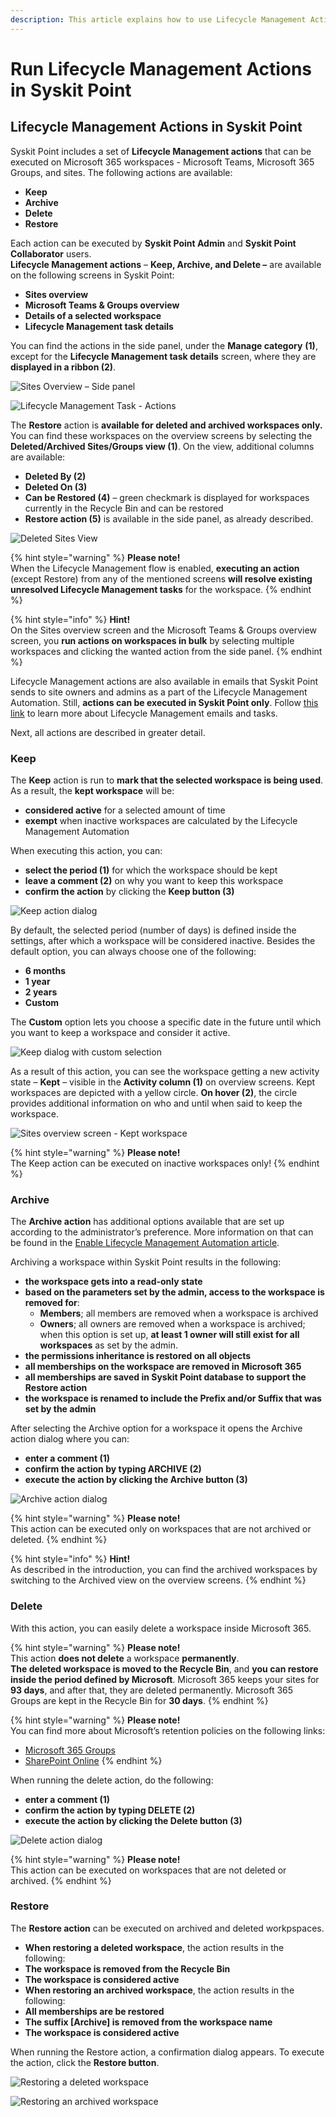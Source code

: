 ```yaml
---
description: This article explains how to use Lifecycle Management Actions in Syskit Point.
---
```


# Run Lifecycle Management Actions in Syskit Point

## Lifecycle Management Actions in Syskit Point

Syskit Point includes a set of **Lifecycle Management actions** that can be executed on Microsoft 365 workspaces - Microsoft Teams, Microsoft 365 Groups, and sites. The following actions are available:

* **Keep**
* **Archive**
* **Delete**
* **Restore**

Each action can be executed by **Syskit Point Admin** and **Syskit Point Collaborator** users.  
**Lifecycle Management actions** – **Keep, Archive, and Delete –** are available on the following screens in Syskit Point:

* **Sites overview**
* **Microsoft Teams & Groups overview**
* **Details of a selected workspace**
* **Lifecycle Management task details**

You can find the actions in the side panel, under the **Manage category** **\(1\)**, except for the **Lifecycle Management task details** screen, where they are **displayed in a ribbon \(2\)**.

![Sites Overview &#x2013; Side panel](../../.gitbook/assets/0%20%282%29.png)

![Lifecycle Management Task - Actions](../../.gitbook/assets/1.png)

The **Restore** action is **available for deleted and archived workspaces only.** You can find these workspaces on the overview screens by selecting the **Deleted/Archived Sites/Groups view \(1\)**. On the view, additional columns are available:

* **Deleted By \(2\)**
* **Deleted On \(3\)**
* **Can be Restored \(4\)** – green checkmark is displayed for workspaces currently in the Recycle Bin and can be restored
* **Restore action \(5\)** is available in the side panel, as already described.

![Deleted Sites View](../../.gitbook/assets/2%20%282%29.png)

{% hint style="warning" %}
**Please note!**  
When the Lifecycle Management flow is enabled, **executing an action** \(except Restore\) from any of the mentioned screens **will resolve existing unresolved Lifecycle Management tasks** for the workspace.
{% endhint %}

{% hint style="info" %}
**Hint!**  
On the Sites overview screen and the Microsoft Teams & Groups overview screen, you **run actions on workspaces in bulk** by selecting multiple workspaces and clicking the wanted action from the side panel.
{% endhint %}

Lifecycle Management actions are also available in emails that Syskit Point sends to site owners and admins as a part of the Lifecycle Management Automation. Still, **actions can be executed in Syskit Point only**. Follow [this link](../../point-collaborators/lifecycle-management.md) to learn more about Lifecycle Management emails and tasks.

Next, all actions are described in greater detail.

### Keep

The **Keep** action is run to **mark that the selected workspace is being used**. As a result, the **kept workspace** will be:

* **considered active** for a selected amount of time
* **exempt** when inactive workspaces are calculated by the Lifecycle Management Automation

When executing this action, you can:

* **select the period \(1\)** for which the workspace should be kept
* **leave a comment \(2\)** on why you want to keep this workspace
* **confirm the action** by clicking the **Keep button \(3\)**

![Keep action dialog](../../.gitbook/assets/3%20%282%29.png)

By default, the selected period \(number of days\) is defined inside the settings, after which a workspace will be considered inactive. Besides the default option, you can always choose one of the following:

* **6 months**
* **1 year**
* **2 years**
* **Custom**

The **Custom** option lets you choose a specific date in the future until which you want to keep a workspace and consider it active.

![Keep dialog with custom selection](../../.gitbook/assets/4%20%282%29.png)

As a result of this action, you can see the workspace getting a new activity state – **Kept** – visible in the **Activity column \(1\)** on overview screens. Kept workspaces are depicted with a yellow circle. **On hover \(2\)**, the circle provides additional information on who and until when said to keep the workspace.

![Sites overview screen - Kept workspace](../../.gitbook/assets/image.png)

{% hint style="warning" %}
**Please note!**  
The Keep action can be executed on inactive workspaces only!
{% endhint %}

### Archive

The **Archive action** has additional options available that are set up according to the administrator’s preference. More information on that can be found in the [Enable Lifecycle Management Automation article](enable-lifecycle-management.md).

Archiving a workspace within Syskit Point results in the following:
* **the workspace gets into a read-only state**
* **based on the parameters set by the admin, access to the workspace is removed for**:
   * **Members**; all members are removed when a workspace is archived
   * **Owners**; all owners are removed when a workspace is archived; when this option is set up, **at least 1 owner will still exist for all workspaces** as set by the admin.
* **the permissions inheritance is restored on all objects**
* **all memberships on the workspace are removed in Microsoft 365**
* **all memberships are saved in Syskit Point database to support the Restore action**
* **the workspace is renamed to include the Prefix and/or Suffix that was set by the admin**


After selecting the Archive option for a workspace it opens the Archive action dialog where you can:

* **enter a comment \(1\)**
* **confirm the action by typing ARCHIVE \(2\)**
* **execute the action by clicking the Archive button \(3\)**

![Archive action dialog](../../.gitbook/assets/6%20%282%29.png)

{% hint style="warning" %}
**Please note!**  
This action can be executed only on workspaces that are not archived or deleted.
{% endhint %}

{% hint style="info" %}
**Hint!**  
As described in the introduction, you can find the archived workspaces by switching to the Archived view on the overview screens.
{% endhint %}

### Delete

With this action, you can easily delete a workspace inside Microsoft 365.

{% hint style="warning" %}
**Please note!**  
This action **does not delete** a workspace **permanently**.  
**The deleted workspace is moved to the Recycle Bin**, and **you can restore inside the period defined by Microsoft**. Microsoft 365 keeps your sites for **93 days**, and after that, they are deleted permanently. Microsoft 365 Groups are kept in the Recycle Bin for **30 days**.
{% endhint %}

{% hint style="warning" %}
**Please note!**  
You can find more about Microsoft’s retention policies on the following links:

* [Microsoft 365 Groups](https://docs.microsoft.com/en-us/microsoft-365/admin/create-groups/restore-deleted-group?view=o365-worldwide)
* [SharePoint Online](https://support.microsoft.com/en-us/office/restore-items-in-the-recycle-bin-that-were-deleted-from-sharepoint-or-teams-6df466b6-55f2-4898-8d6e-c0dff851a0be?ui=en-us&rs=en-us&ad=us#ID0EAADAAA=Online)
{% endhint %}

When running the delete action, do the following:

* **enter a comment \(1\)**
* **confirm the action by typing DELETE \(2\)**
* **execute the action by clicking the Delete button \(3\)**

![Delete action dialog](../../.gitbook/assets/7.png)

{% hint style="warning" %}
**Please note!**  
This action can be executed on workspaces that are not deleted or archived.
{% endhint %}

### Restore

The **Restore action** can be executed on archived and deleted workpspaces.

* **When restoring a deleted workspace**, the action results in the following:
* **The workspace is removed from the Recycle Bin**
* **The workspace is considered active**
* **When restoring an archived workspace**, the action results in the following:
* **All memberships are be restored**
* **The suffix \[Archive\] is removed from the workspace name**
* **The workspace is considered active**

When running the Restore action, a confirmation dialog appears. To execute the action, click the **Restore button**.

![Restoring a deleted workspace](../../.gitbook/assets/8.png)

![Restoring an archived workspace](../../.gitbook/assets/image%20%281%29.png)

